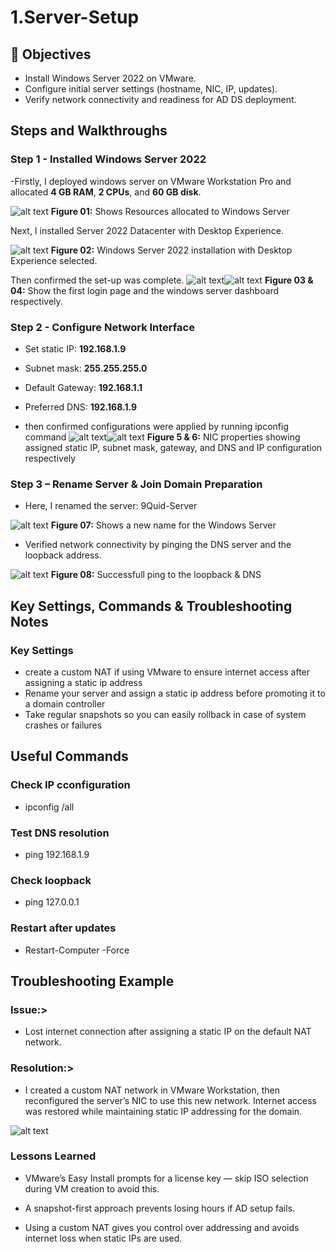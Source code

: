 # 1.Server-Setup

## 🎯 Objectives

- Install Windows Server 2022 on VMware.
- Configure initial server settings (hostname, NIC, IP, updates).
- Verify network connectivity and readiness for AD DS deployment.

## Steps and Walkthroughs

### Step 1 - Installed Windows Server 2022

-Firstly, I deployed windows server on VMware Workstation Pro and allocated **4 GB RAM**, **2 CPUs**, and **60 GB disk**.

![alt text](screenshots/01-vmware-vm-settings.png)
**Figure 01:** Shows Resources allocated to Windows Server

Next, I installed Server 2022 Datacenter with Desktop Experience.

![alt text](screenshots/02-server-setup-selection.png)
**Figure 02:** Windows Server 2022 installation with Desktop Experience selected.

Then confirmed the set-up was complete.
![alt text](screenshots/03-server-first-login.png)![alt text](screenshots/04-windows-server-dashboard.png)
**Figure 03 & 04:** Show the first login page and the windows server dashboard respectively.

### Step 2 - Configure Network Interface

- Set static IP: **192.168.1.9**
- Subnet mask: **255.255.255.0**
- Default Gateway: **192.168.1.1**
- Preferred DNS: **192.168.1.9**

- then confirmed configurations were applied by running ipconfig command
![alt text](screenshots/05_nic-config.png)![alt text](screenshots/06-IP-config.png)
**Figure 5 & 6:** NIC properties showing assigned static IP, subnet mask, gateway, and DNS and IP configuration respectively

### Step 3 – Rename Server & Join Domain Preparation

- Here, I renamed the server: 9Quid-Server

![alt text](screenshots/07-rename-Server.png)
**Figure 07:** Shows a new name for the Windows Server

- Verified network connectivity by pinging the DNS server and the loopback address.

![alt text](<screenshots/08-ping-loopback & DNS.png>)
**Figure 08:** Successfull ping to the loopback & DNS

## Key Settings, Commands & Troubleshooting Notes

### Key Settings

- create a custom NAT if using VMware to ensure internet access after assigning a static ip address
- Rename your server and assign a static ip address before promoting it to a domain controller
- Take regular snapshots so you can easily rollback in case of system crashes or failures

## Useful Commands

### Check IP cconfiguration

- ipconfig /all

### Test DNS resolution

- ping 192.168.1.9

### Check loopback

- ping 127.0.0.1

### Restart after updates

- Restart-Computer -Force

## Troubleshooting Example

### Issue:>

- Lost internet connection after assigning a static IP on the default NAT network.

### Resolution:>
>
- I created a custom NAT network in VMware Workstation, then reconfigured the server’s NIC to use this new network. Internet access was restored while maintaining static IP addressing for the domain.

![alt text](13-custom-NAT.png)

### Lessons Learned

- VMware’s Easy Install prompts for a license key — skip ISO selection during VM creation to avoid this.

- A snapshot-first approach prevents losing hours if AD setup fails.

- Using a custom NAT gives you control over addressing and avoids internet loss when static IPs are used.
